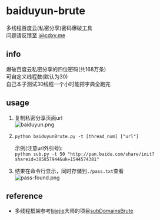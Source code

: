 # baiduyun-brute  
多线程百度云(私密分享)密码爆破工具  
问题请反馈至 i@cdxy.me  
## info  
爆破百度云私密分享的四位密码(共168万条)  
可自定义线程数(默认为30)  
自己本子测试30线程一个小时能把字典全跑完  
## usage  
 1. 复制私密分享页面url  
    ![baiduyun.png](http://www.cdxy.me/wp-content/uploads/2015/12/baiduyun.png)   
 2. `python baiduyunBrute.py -t [thread_num] ["url"]`  
      
    示例(注意url外引号):  
    `python sub.py -t 50 "http://pan.baidu.com/share/init?shareid=385857944&uk=1544574381"`  
 3. 结果在命令行显示，同时存储到`./pass.txt`查看  
    ![pass-found.png](http://www.cdxy.me/wp-content/uploads/2015/12/pass-found.png)  
## reference  
 - 多线程框架参考[lijiejie](https://github.com/lijiejie)大师的项目[subDomainsBrute](https://github.com/lijiejie/subDomainsBrute)
